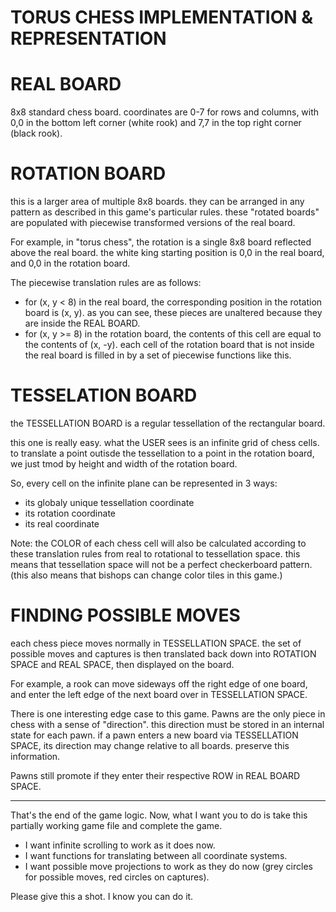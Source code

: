 # TORUS CHESS IMPLEMENTATION & REPRESENTATION 

# REAL BOARD

8x8 standard chess board. coordinates are 0-7 for rows and columns, with 0,0 in the bottom left corner (white rook) and 7,7 in the top right corner (black rook).

# ROTATION BOARD

this is a larger area of multiple 8x8 boards. they can be arranged in any pattern as described in this game's particular rules. these "rotated boards" are populated with piecewise transformed versions of the real board.

For example, in "torus chess", the rotation is a single 8x8 board reflected above the real board. the white king starting position is 0,0 in the real board, and 0,0 in the rotation board.

The piecewise translation rules are as follows:

- for (x, y < 8) in the real board, the corresponding position in the rotation board is (x, y). as you can see, these pieces are unaltered because they are inside the REAL BOARD.
- for (x, y >= 8) in the rotation board, the contents of this cell are equal to the contents of (x, -y). each cell of the rotation board that is not inside the real board is filled in by a set of piecewise functions like this.

# TESSELATION BOARD

the TESSELLATION BOARD is a regular tessellation of the rectangular board.

this one is really easy. what the USER sees is an infinite grid of chess cells. to translate a point outisde the tessellation to a point in the rotation board, we just tmod by height and width of the rotation board.

So, every cell on the infinite plane can be represented in 3 ways:

- its globaly unique tessellation coordinate
- its rotation coordinate
- its real coordinate

Note: the COLOR of each chess cell will also be calculated according to these translation rules from real to rotational to tessellation space. this means that tessellation space will not be a perfect checkerboard pattern. (this also means that bishops can change color tiles in this game.)

# FINDING POSSIBLE MOVES

each chess piece moves normally in TESSELLATION SPACE. the set of possible moves and captures is then translated back down into ROTATION SPACE and REAL SPACE, then displayed on the board.

For example, a rook can move sideways off the right edge of one board, and enter the left edge of the next board over in TESSELLATION SPACE.

There is one interesting edge case to this game. Pawns are the only piece in chess with a sense of "direction". this direction must be stored in an internal state for each pawn. if a pawn enters a new board via TESSELLATION SPACE, its direction may change relative to all boards. preserve this information.

Pawns still promote if they enter their respective ROW in REAL BOARD SPACE.


---
That's the end of the game logic. Now, what I want you to do is take this partially working game file and complete the game. 

- I want infinite scrolling to work as it does now. 
- I want functions for translating between all coordinate systems. 
- I want possible move projections to work as they do now (grey circles for possible moves, red circles on captures). 

Please give this a shot. I know you can do it. 